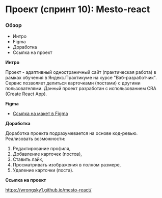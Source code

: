 # Проект (спринт 10): Mesto-react

### Обзор

* Интро
* Figma
* Доработка
* Ссылка на проект

**Интро**

Проект - адаптивный одностраничный сайт (практическая работа) в рамках обучения в Яндекс.Практикуме на курсе "Вэб-разработчик". Сервис позволяет делиться карточками (постами) с другими пользователями. 
Данный проект разработан с использованием CRA (Create React App).


**Figma**

* [Ссылка на макет в Figma](https://www.figma.com/file/StZjf8HnoeLdiXS7dYrLAh/JavaScript.-Sprint-4)

**Доработка**

Доработка проекта подразумевается на основе код-ревью.
Реализовать возможности:
 1. Редактирование профиля,
 2. Добавление карточек (постов),
 3. Ставить лайк, 
 4. Просматривать изображения в полном размере, 
 5. Удаление карточки (поста).

**Ссылка на проект**

https://wrongsky1.github.io/mesto-react/
